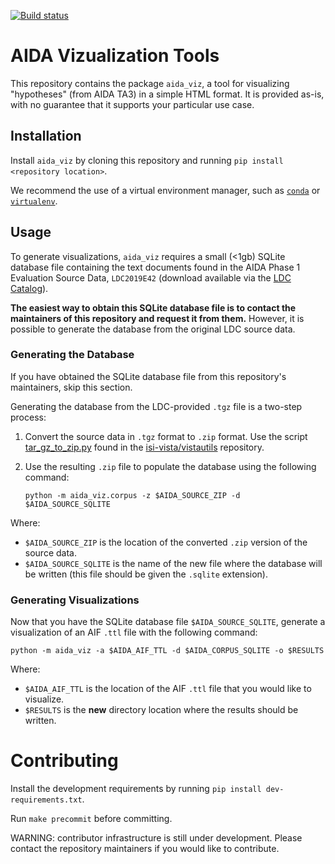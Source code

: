 [![Build status](https://travis-ci.com/isi-vista/aida-viz.svg?branch=master)](https://travis-ci.com/isi-vista/aida-viz?branch=master)

# AIDA Vizualization Tools

This repository contains the package `aida_viz`, a tool for visualizing "hypotheses" (from AIDA TA3) in a simple HTML format. It is provided as-is, with no guarantee that it supports your particular use case.

## Installation

Install `aida_viz` by cloning this repository and running `pip install <repository location>`.

We recommend the use of a virtual environment manager, such as [`conda`](https://docs.conda.io/projects/conda/en/latest/user-guide/tasks/manage-environments.html) or [`virtualenv`](https://virtualenv.pypa.io/en/latest/).

## Usage

To generate visualizations, `aida_viz` requires a small (<1gb) SQLite database file containing the text documents found in the AIDA Phase 1 Evaluation Source Data, `LDC2019E42` (download available via the [LDC Catalog](catalog.ldc.upenn.edu)).

**The easiest way to obtain this SQLite database file is to contact the maintainers of this repository and request it from them.** However, it is possible to generate the database from the original LDC source data.

### Generating the Database

If you have obtained the SQLite database file from this repository's maintainers, skip this section.

Generating the database from the LDC-provided `.tgz` file is a two-step process: 

1. Convert the source data in `.tgz` format to `.zip` format. Use the script [tar_gz_to_zip.py](https://github.com/isi-vista/vistautils/blob/master/vistautils/scripts/tar_gz_to_zip.py) found in the [isi-vista/vistautils](https://github.com/isi-vista/vistautils) repository.

2. Use the resulting `.zip` file to populate the database using the following command:

	```
	python -m aida_viz.corpus -z $AIDA_SOURCE_ZIP -d $AIDA_SOURCE_SQLITE
	```

Where: 
- `$AIDA_SOURCE_ZIP` is the location of the converted `.zip` version of the source data.
- `$AIDA_SOURCE_SQLITE` is the name of the new file where the database will be written (this file should be given the `.sqlite` extension).

### Generating Visualizations

Now that you have the SQLite database file `$AIDA_SOURCE_SQLITE`, generate a visualization of an AIF `.ttl` file with the following command:

```
python -m aida_viz -a $AIDA_AIF_TTL -d $AIDA_CORPUS_SQLITE -o $RESULTS
```

Where:
- `$AIDA_AIF_TTL` is the location of the AIF `.ttl` file that you would like to visualize.
- `$RESULTS` is the **new** directory location where the results should be written.


# Contributing

Install the development requirements by running `pip install dev-requirements.txt`.

Run `make precommit` before committing.

WARNING: contributor infrastructure is still under development. Please contact the repository maintainers if you would like to contribute.
